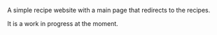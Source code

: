 A simple recipe website with a main page that redirects to the recipes.

It is a work in progress at the moment.